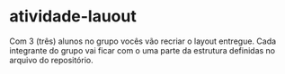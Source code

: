 # atividade-lauout
Com 3 (três) alunos no grupo vocês vão recriar o layout entregue. Cada integrante do grupo vai ficar com o uma parte da estrutura definidas no arquivo do repositório.
